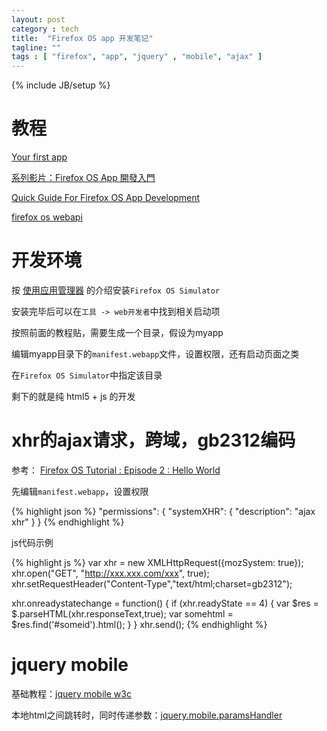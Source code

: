 ```yaml
---
layout: post
category : tech
title:  "Firefox OS app 开发笔记"
tagline: ""
tags : [ "firefox", "app", "jquery" , "mobile", "ajax" ] 
---
```

{% include JB/setup %}

# 教程

[Your first app](https://developer.mozilla.org/zh-CN/Apps/Quickstart/Build/Your_first_app)

[系列影片：Firefox OS App 開發入門](https://developer.mozilla.org/zh-TW/Firefox_OS/Screencast_series:_App_Basics_for_Firefox_OS)

[Quick Guide For Firefox OS App Development](https://leanpub.com/quickguidefirefoxosdevelopment)

[firefox os webapi](https://wiki.mozilla.org/WebAPI)

# 开发环境

按 [使用应用管理器](https://developer.mozilla.org/zh-CN/Firefox_OS/Using_the_App_Manager) 的介绍安装``Firefox OS Simulator``

安装完毕后可以在``工具 -> web开发者``中找到相关启动项

按照前面的教程贴，需要生成一个目录，假设为myapp

编辑myapp目录下的``manifest.webapp``文件，设置权限，还有启动页面之类

在``Firefox OS Simulator``中指定该目录

剩下的就是纯 html5 + js 的开发

# xhr的ajax请求，跨域，gb2312编码

参考： [Firefox OS Tutorial : Episode 2 : Hello World](http://rominirani.com/2013/07/29/firefox-os-tutorial-episode-2-hello-world/)

先编辑``manifest.webapp``，设置权限

{% highlight json %}
"permissions": {
    "systemXHR": { "description": "ajax xhr" }
}
{% endhighlight %}

js代码示例

{% highlight js %}
var xhr = new XMLHttpRequest({mozSystem: true});
xhr.open("GET", "http://xxx.xxx.com/xxx", true);
xhr.setRequestHeader("Content-Type","text/html;charset=gb2312");

xhr.onreadystatechange = function() {
    if (xhr.readyState == 4) {
        var $res = $.parseHTML(xhr.responseText,true);
        var somehtml = $res.find('#someid').html();
    }
}
xhr.send();
{% endhighlight %}


# jquery mobile 

基础教程：[jquery mobile w3c](http://www.w3school.com.cn/jquerymobile/index.asp)

本地html之间跳转时，同时传递参数：[jquery.mobile.paramsHandler](https://github.com/CameronAskew/jquery.mobile.paramsHandler)
